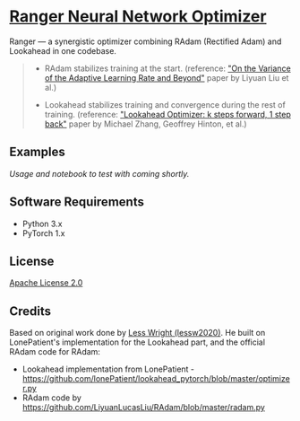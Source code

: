 # [Ranger Neural Network Optimizer](https://forums.fast.ai/t/meet-ranger-radam-lookahead-optimizer/52886?u=cedric)

Ranger — a synergistic optimizer combining RAdam (Rectified Adam) and Lookahead in one codebase.

> - RAdam stabilizes training at the start. (reference: ["On the Variance of the Adaptive Learning Rate and Beyond"](https://arxiv.org/abs/1908.03265v1) paper by Liyuan Liu et al.)
>
> - Lookahead stabilizes training and convergence during the rest of training. (reference: ["Lookahead Optimizer: k steps forward, 1 step back"](https://arxiv.org/abs/1907.08610v1) paper by Michael Zhang, Geoffrey Hinton, et al.)

## Examples

_Usage and notebook to test with coming shortly._

## Software Requirements

- Python 3.x
- PyTorch 1.x

## License

[Apache License 2.0](./LICENSE)

## Credits

Based on original work done by [Less Wright (lessw2020)](https://github.com/lessw2020). He built on LonePatient's implementation for the Lookahead part, and the official RAdam code for RAdam:

- Lookahead implementation from LonePatient - https://github.com/lonePatient/lookahead_pytorch/blob/master/optimizer.py
- RAdam code by https://github.com/LiyuanLucasLiu/RAdam/blob/master/radam.py
